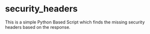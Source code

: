 # security_headers
This is a simple Python Based Script which finds the missing security headers based on the response.
